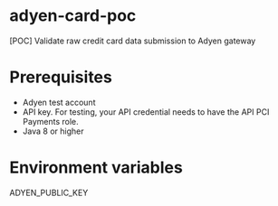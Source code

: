# adyen-card-poc
[POC] Validate raw credit card data submission to Adyen gateway

# Prerequisites
<ul>
    <li>Adyen test account</li>
    <li>API key. For testing, your API credential needs to have the API PCI Payments role.</li>
    <li>Java 8 or higher</li>
</ul>

# Environment variables
ADYEN_PUBLIC_KEY
